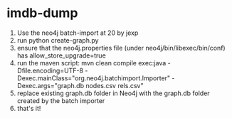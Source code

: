 imdb-dump
=========

1. Use the neo4j batch-import at 20 by jexp 
2. run python create-graph.py
3. ensure that the neo4j.properties file (under neo4j/bin/libexec/bin/conf) has allow_store_upgrade=true
4. run the maven script: 
    mvn clean compile exec:java -Dfile.encoding=UTF-8 -Dexec.mainClass="org.neo4j.batchimport.Importer" -Dexec.args="graph.db nodes.csv rels.csv"
4. replace existing graph.db folder in Neo4j with the graph.db folder created by the batch importer
5. that's it!

